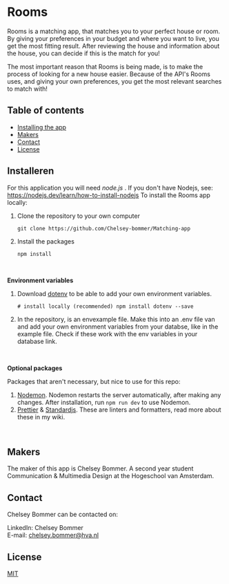 # Rooms

Rooms is a matching app, that matches you to your perfect house or room. By giving your preferences in your budget and where you want to live, you get the most fitting result. After reviewing the house and information about the house, you can decide if this is the match for you!

The most important reason that Rooms is being made, is to make the process of looking for a new house easier. Because of the API's Rooms uses, and giving your own preferences, you get the most relevant searches to match with!


## Table of contents

- [Installing the app](#Installeren)
- [Makers](#Makers)
- [Contact](#Contact)
- [License](#License)

## Installeren

For this application you will need _node.js_ . If you don't have Nodejs, see: https://nodejs.dev/learn/how-to-install-nodejs
To install the Rooms app locally:

1. Clone the repository to your own computer

   `git clone https://github.com/Chelsey-bommer/Matching-app`

2. Install the packages

   `npm install `

<br> 
 
**Environment variables**

1.  Download [dotenv](https://www.npmjs.com/package/dotenv) to be able to add your own environment variables.

    `# install locally (recommended) npm install dotenv --save`

2.  In the repository, is an envexample file. Make this into an .env file van and add your own environment variables from your databse, like in the example file. Check if these work with the env variables in your database link.

<br>

**Optional packages**

Packages that aren't necessary, but nice to use for this repo:

1. [Nodemon](https://www.npmjs.com/package/nodemon). Nodemon restarts the server automatically, after making any changes. After installation, run `npm run dev` to use Nodemon.
2. [Prettier](https://prettier.io/) & [Standardjs](https://standardjs.com/). These are linters and formatters, read more about these in my wiki.

<br>

## Makers

The maker of this app is Chelsey Bommer. A second year student Communication & Multimedia Design at the Hogeschool van Amsterdam.

## Contact

Chelsey Bommer can be contacted on:

LinkedIn: Chelsey Bommer  
E-mail: chelsey.bommer@hva.nl

## License

[MIT](https://opensource.org/licenses/MIT)
